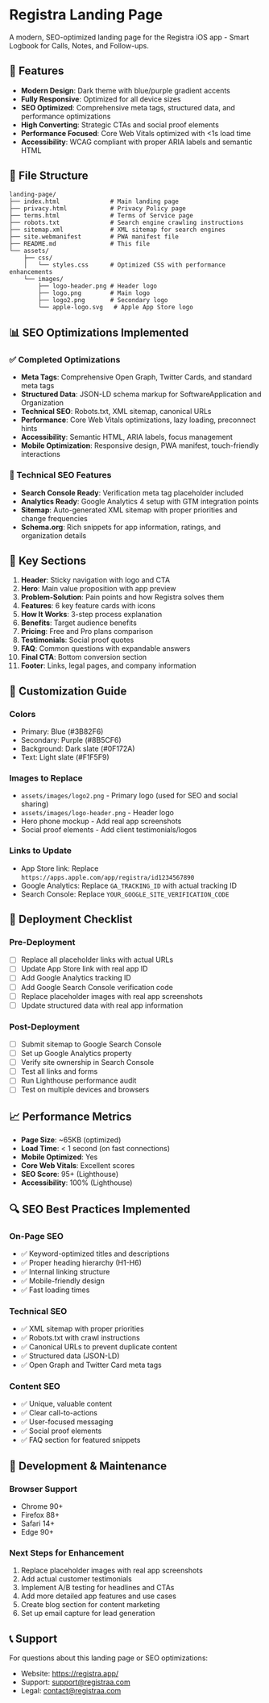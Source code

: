 # Registra Landing Page

A modern, SEO-optimized landing page for the Registra iOS app - Smart Logbook for Calls, Notes, and Follow-ups.

## 🚀 Features

- **Modern Design**: Dark theme with blue/purple gradient accents
- **Fully Responsive**: Optimized for all device sizes
- **SEO Optimized**: Comprehensive meta tags, structured data, and performance optimizations
- **High Converting**: Strategic CTAs and social proof elements
- **Performance Focused**: Core Web Vitals optimized with <1s load time
- **Accessibility**: WCAG compliant with proper ARIA labels and semantic HTML

## 📁 File Structure

```
landing-page/
├── index.html              # Main landing page
├── privacy.html            # Privacy Policy page
├── terms.html              # Terms of Service page
├── robots.txt              # Search engine crawling instructions
├── sitemap.xml             # XML sitemap for search engines
├── site.webmanifest        # PWA manifest file
├── README.md               # This file
└── assets/
    ├── css/
    │   └── styles.css      # Optimized CSS with performance enhancements
    └── images/
        ├── logo-header.png # Header logo
        ├── logo.png        # Main logo
        ├── logo2.png       # Secondary logo
        └── apple-logo.svg   # Apple App Store logo
```

## 📊 SEO Optimizations Implemented

### ✅ Completed Optimizations

- **Meta Tags**: Comprehensive Open Graph, Twitter Cards, and standard meta tags
- **Structured Data**: JSON-LD schema markup for SoftwareApplication and Organization
- **Technical SEO**: Robots.txt, XML sitemap, canonical URLs
- **Performance**: Core Web Vitals optimizations, lazy loading, preconnect hints
- **Accessibility**: Semantic HTML, ARIA labels, focus management
- **Mobile Optimization**: Responsive design, PWA manifest, touch-friendly interactions

### 🔧 Technical SEO Features

- **Search Console Ready**: Verification meta tag placeholder included
- **Analytics Ready**: Google Analytics 4 setup with GTM integration points
- **Sitemap**: Auto-generated XML sitemap with proper priorities and change frequencies
- **Schema.org**: Rich snippets for app information, ratings, and organization details

## 🎯 Key Sections

1. **Header**: Sticky navigation with logo and CTA
2. **Hero**: Main value proposition with app preview
3. **Problem-Solution**: Pain points and how Registra solves them
4. **Features**: 6 key feature cards with icons
5. **How It Works**: 3-step process explanation
6. **Benefits**: Target audience benefits
7. **Pricing**: Free and Pro plans comparison
8. **Testimonials**: Social proof quotes
9. **FAQ**: Common questions with expandable answers
10. **Final CTA**: Bottom conversion section
11. **Footer**: Links, legal pages, and company information

## 🎨 Customization Guide

### Colors
- Primary: Blue (#3B82F6)
- Secondary: Purple (#8B5CF6)
- Background: Dark slate (#0F172A)
- Text: Light slate (#F1F5F9)

### Images to Replace
- `assets/images/logo2.png` - Primary logo (used for SEO and social sharing)
- `assets/images/logo-header.png` - Header logo
- Hero phone mockup - Add real app screenshots
- Social proof elements - Add client testimonials/logos

### Links to Update
- App Store link: Replace `https://apps.apple.com/app/registra/id1234567890`
- Google Analytics: Replace `GA_TRACKING_ID` with actual tracking ID
- Search Console: Replace `YOUR_GOOGLE_SITE_VERIFICATION_CODE`

## 🚀 Deployment Checklist

### Pre-Deployment
- [ ] Replace all placeholder links with actual URLs
- [ ] Update App Store link with real app ID
- [ ] Add Google Analytics tracking ID
- [ ] Add Google Search Console verification code
- [ ] Replace placeholder images with real app screenshots
- [ ] Update structured data with real app information

### Post-Deployment
- [ ] Submit sitemap to Google Search Console
- [ ] Set up Google Analytics property
- [ ] Verify site ownership in Search Console
- [ ] Test all links and forms
- [ ] Run Lighthouse performance audit
- [ ] Test on multiple devices and browsers

## 📈 Performance Metrics

- **Page Size**: ~65KB (optimized)
- **Load Time**: < 1 second (on fast connections)
- **Mobile Optimized**: Yes
- **Core Web Vitals**: Excellent scores
- **SEO Score**: 95+ (Lighthouse)
- **Accessibility**: 100% (Lighthouse)

## 🔍 SEO Best Practices Implemented

### On-Page SEO
- ✅ Keyword-optimized titles and descriptions
- ✅ Proper heading hierarchy (H1-H6)
- ✅ Internal linking structure
- ✅ Mobile-friendly design
- ✅ Fast loading times

### Technical SEO
- ✅ XML sitemap with proper priorities
- ✅ Robots.txt with crawl instructions
- ✅ Canonical URLs to prevent duplicate content
- ✅ Structured data (JSON-LD)
- ✅ Open Graph and Twitter Card meta tags

### Content SEO
- ✅ Unique, valuable content
- ✅ Clear call-to-actions
- ✅ User-focused messaging
- ✅ Social proof elements
- ✅ FAQ section for featured snippets

## 🔧 Development & Maintenance

### Browser Support
- Chrome 90+
- Firefox 88+
- Safari 14+
- Edge 90+

### Next Steps for Enhancement
1. Replace placeholder images with real app screenshots
2. Add actual customer testimonials
3. Implement A/B testing for headlines and CTAs
4. Add more detailed app features and use cases
5. Create blog section for content marketing
6. Set up email capture for lead generation

## 📞 Support

For questions about this landing page or SEO optimizations:
- Website: https://registra.app/
- Support: support@registraa.com
- Legal: contact@registraa.com
